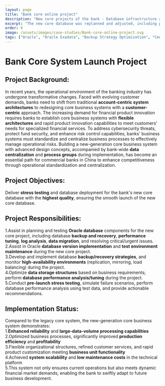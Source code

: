 ```yaml
---
layout: page
title: "Bank core online project"
description: "New core projects of the bank - Database infrastructure analysis, Data structure logic design analysis, Performance analysis and optimization, etc."
excerpt: "The new core database was replanned and adjusted, including parameter adjustment, integration and optimization of data tables and data dictionaries, and a variety of stress testing plans were formulated to ensure that the new core database can adapt to the needs of different business scenarios, thereby improving database performance, increasing data expansion capabilities, and enhancing database high availability, security, and stability."
order: 6
image: /assets/images/case-studies/Bank-core-online-project.svg
tags: ["Oracle", "Oracle Exadata", "Backup Strategy Optimization", "Centralized Management", "Faster Recovery", "Zero Data Loss"]
---
```


# Bank Core System Launch Project  

## Project Background:  
In recent years, the operational environment of the banking industry has undergone transformative changes. Faced with evolving customer demands, banks need to shift from traditional **account-centric system architectures** to redesigning core business systems with a **customer-centric** approach. The increasing demand for financial product innovation requires banks to establish core business systems with **flexible architectures** and rapid product innovation capabilities to meet customers' needs for specialized financial services. To address cybersecurity threats, protect fund security, and enhance risk control capabilities, banks' business systems must standardize and centralize business processes to effectively manage operational risks. Building a new-generation core business system with advanced design concepts, accompanied by bank-wide **data centralization** and **process groups** during implementation, has become an essential path for commercial banks in China to enhance competitiveness through operational standardization and centralization.

## Project Objectives:  
Deliver **stress testing** and database deployment for the bank's new core database with the **highest quality**, ensuring the smooth launch of the new core database.

## Project Responsibilities:  
1.Assist in planning and testing **Oracle database** components for the new core project, including database **backup and recovery**, **performance tuning**, **log analysis**, **data migration**, and resolving critical/urgent issues.  
2.Assist in Oracle **database version implementation** and **test environment maintenance** during the new core project.  
3.Develop and implement database **backup/recovery strategies**, and monitor **high-availability environments** (replication, mirroring, load balancing) during the project.  
4.Optimize **data storage structures** based on business requirements; perform **database performance analysis/tuning** during the project.  
5.Conduct **pre-launch stress testing**, simulate failure scenarios, perform database performance analysis using test data, and provide actionable recommendations.

## Implementation Status:  
Compared to the legacy core system, the new-generation core business system demonstrates:   
1.**Enhanced reliability** and **large-data-volume processing capabilities**  
2.Optimized business processes, significantly improved **production efficiency** and **profitability**  
3.Flexible organizational structures, refined customer services, and rapid product customization meeting **business unit functionality**  
4.Achieved **system scalability** and **low maintenance costs** in the technical platform  
5.This system not only ensures current operations but also meets dynamic financial market demands, enabling the bank to swiftly adapt to future business development.
